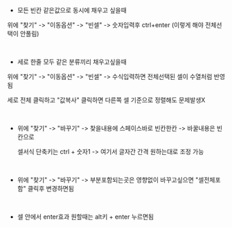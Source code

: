 * 모든 빈칸 같은값으로 동시에 채우고 싶을때

위에 "찾기" -> "이동옵션" -> "빈셀" -> 숫자입력후 ctrl+enter (이렇게 해야 전체선택이 안풀림)

<br>

* 세로 한줄 모두 같은 분류끼리 채우고싶을때

위에 "찾기" -> "이동옵션" -> "빈셀" -> 수식입력하면 전체선택된 셀이 수열처럼 반영됨 

세로 전체 클릭하고 "값복사" 클릭하면 다른쪽 셀 기준으로 정렬해도 문제발생X 

<br>

* 위에 "찾기" -> "바꾸기" -> 찾을내용에 스페이스바로 빈칸한칸 -> 바꿀내용은 빈칸으로 

    셀서식 단축키는 ctrl + 숫자1 -> 여기서 글자간 간격 원하는대로 조정 가능 

<br>

* 위에 "찾기" -> "바꾸기" -> 부분포함되는곳은 영향없이 바꾸고싶으면 "셀전체포함" 클릭후 변경하면됨 

<br>

* 셀 안에서 enter효과 원할때는 alt키 + enter 누르면됨 